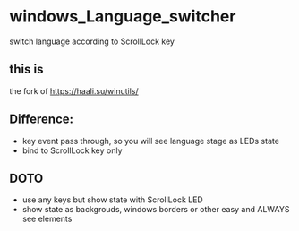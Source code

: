 # windows_Language_switcher
switch language according to ScrollLock key

## this is
the fork of <https://haali.su/winutils/>

## Difference:
* key event pass through, so you will see language stage as LEDs state
* bind to ScrollLock key only

## DOTO
* use any keys but show state with ScrollLock LED
* show state as backgrouds, windows borders or other easy and ALWAYS see elements

